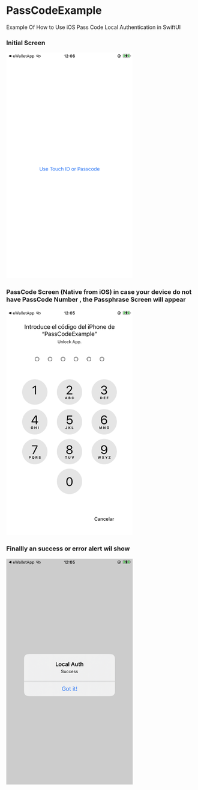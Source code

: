 # PassCodeExample
Example Of How to Use  iOS Pass Code  Local Authentication in SwiftUI
### Initial Screen

<img src="/readmeDocs/image0.png"  height="600" alt="Init Screen"/>

### PassCode Screen (Native from iOS) in case your device do not have PassCode Number , the Passphrase Screen will appear
<img src="/readmeDocs/image1.png"  height="600" alt="PassCode Screen"/>

### Finallly an success or error alert wil show

<img src="/readmeDocs/image2.png"  height="600" alt="Success Screen"/>


